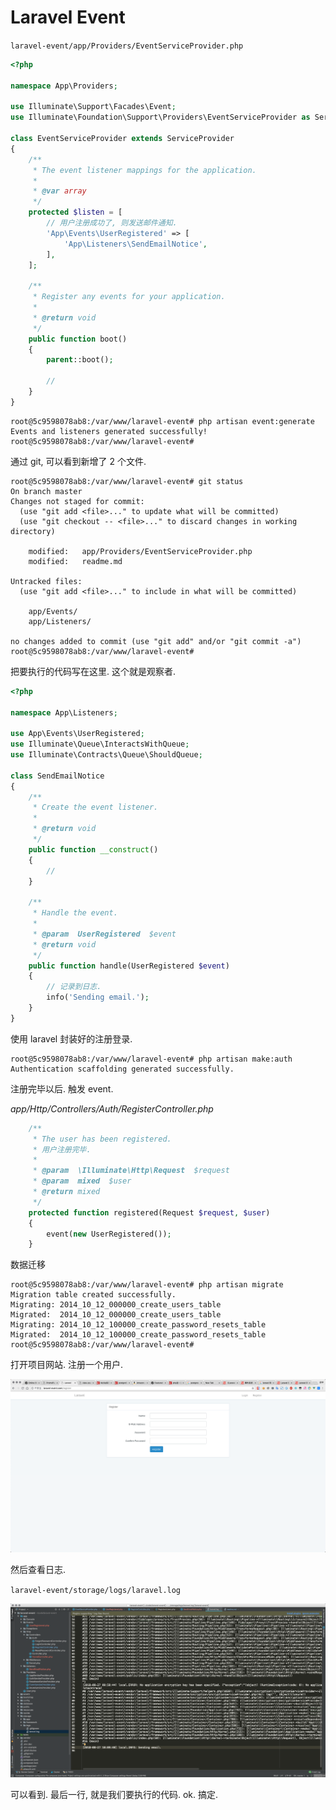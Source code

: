 # Laravel Event

`laravel-event/app/Providers/EventServiceProvider.php`

```php
<?php

namespace App\Providers;

use Illuminate\Support\Facades\Event;
use Illuminate\Foundation\Support\Providers\EventServiceProvider as ServiceProvider;

class EventServiceProvider extends ServiceProvider
{
    /**
     * The event listener mappings for the application.
     *
     * @var array
     */
    protected $listen = [
        // 用户注册成功了, 则发送邮件通知.
        'App\Events\UserRegistered' => [
            'App\Listeners\SendEmailNotice',
        ],
    ];

    /**
     * Register any events for your application.
     *
     * @return void
     */
    public function boot()
    {
        parent::boot();

        //
    }
}

```


```shell
root@5c9598078ab8:/var/www/laravel-event# php artisan event:generate
Events and listeners generated successfully!
root@5c9598078ab8:/var/www/laravel-event#
```

通过 git, 可以看到新增了 2 个文件.

```shell
root@5c9598078ab8:/var/www/laravel-event# git status
On branch master
Changes not staged for commit:
  (use "git add <file>..." to update what will be committed)
  (use "git checkout -- <file>..." to discard changes in working directory)

	modified:   app/Providers/EventServiceProvider.php
	modified:   readme.md

Untracked files:
  (use "git add <file>..." to include in what will be committed)

	app/Events/
	app/Listeners/

no changes added to commit (use "git add" and/or "git commit -a")
root@5c9598078ab8:/var/www/laravel-event#
```

把要执行的代码写在这里. 这个就是观察者.

```php
<?php

namespace App\Listeners;

use App\Events\UserRegistered;
use Illuminate\Queue\InteractsWithQueue;
use Illuminate\Contracts\Queue\ShouldQueue;

class SendEmailNotice
{
    /**
     * Create the event listener.
     *
     * @return void
     */
    public function __construct()
    {
        //
    }

    /**
     * Handle the event.
     *
     * @param  UserRegistered  $event
     * @return void
     */
    public function handle(UserRegistered $event)
    {
        // 记录到日志.
        info('Sending email.');
    }
}
```


使用 laravel 封装好的注册登录.

```shell
root@5c9598078ab8:/var/www/laravel-event# php artisan make:auth
Authentication scaffolding generated successfully.
```

注册完毕以后. 触发 event.

*app/Http/Controllers/Auth/RegisterController.php*
```php
    /**
     * The user has been registered.
     * 用户注册完毕.
     *
     * @param  \Illuminate\Http\Request  $request
     * @param  mixed  $user
     * @return mixed
     */
    protected function registered(Request $request, $user)
    {
        event(new UserRegistered());
    }
```

数据迁移

```shell
root@5c9598078ab8:/var/www/laravel-event# php artisan migrate
Migration table created successfully.
Migrating: 2014_10_12_000000_create_users_table
Migrated:  2014_10_12_000000_create_users_table
Migrating: 2014_10_12_100000_create_password_resets_table
Migrated:  2014_10_12_100000_create_password_resets_table
root@5c9598078ab8:/var/www/laravel-event#
```

打开项目网站. 注册一个用户.


![image-20180827181039615](assets/image-20180827181039615.png)

然后查看日志.

`laravel-event/storage/logs/laravel.log`

![image-20180827181132534](assets/image-20180827181132534.png)

可以看到. 最后一行, 就是我们要执行的代码. ok. 搞定.

